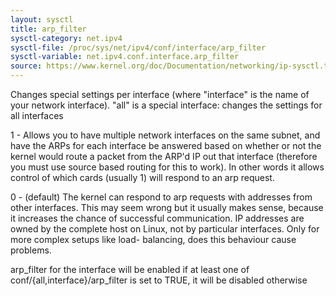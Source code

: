 ```yaml
---
layout: sysctl
title: arp_filter
sysctl-category: net.ipv4
sysctl-file: /proc/sys/net/ipv4/conf/interface/arp_filter
sysctl-variable: net.ipv4.conf.interface.arp_filter
source: https://www.kernel.org/doc/Documentation/networking/ip-sysctl.txt
---
```


Changes special settings per interface (where "interface" is the name of your network interface). "all" is a special interface: changes the settings for all interfaces

1 - Allows you to have multiple network interfaces on the same
subnet, and have the ARPs for each interface be answered
based on whether or not the kernel would route a packet from
the ARP'd IP out that interface (therefore you must use source
based routing for this to work). In other words it allows control
of which cards (usually 1) will respond to an arp request.

0 - (default) The kernel can respond to arp requests with addresses
from other interfaces. This may seem wrong but it usually makes
sense, because it increases the chance of successful communication.
IP addresses are owned by the complete host on Linux, not by
particular interfaces. Only for more complex setups like load-
balancing, does this behaviour cause problems.

arp_filter for the interface will be enabled if at least one of
conf/{all,interface}/arp_filter is set to TRUE,
it will be disabled otherwise

